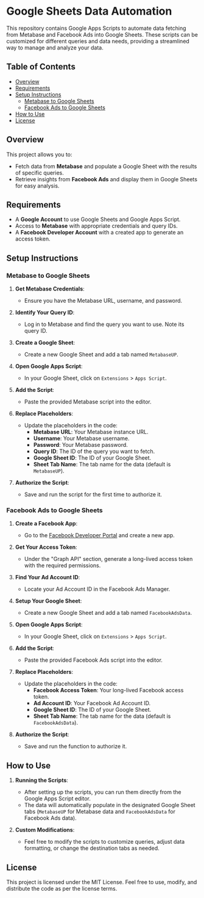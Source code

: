 # Google Sheets Data Automation

This repository contains Google Apps Scripts to automate data fetching from Metabase and Facebook Ads into Google Sheets. These scripts can be customized for different queries and data needs, providing a streamlined way to manage and analyze your data.

## Table of Contents
- [Overview](#overview)
- [Requirements](#requirements)
- [Setup Instructions](#setup-instructions)
  - [Metabase to Google Sheets](#metabase-to-google-sheets)
  - [Facebook Ads to Google Sheets](#facebook-ads-to-google-sheets)
- [How to Use](#how-to-use)
- [License](#license)

## Overview

This project allows you to:
- Fetch data from **Metabase** and populate a Google Sheet with the results of specific queries.
- Retrieve insights from **Facebook Ads** and display them in Google Sheets for easy analysis.

## Requirements

- A **Google Account** to use Google Sheets and Google Apps Script.
- Access to **Metabase** with appropriate credentials and query IDs.
- A **Facebook Developer Account** with a created app to generate an access token.

## Setup Instructions

### Metabase to Google Sheets

1. **Get Metabase Credentials**:
   - Ensure you have the Metabase URL, username, and password.

2. **Identify Your Query ID**:
   - Log in to Metabase and find the query you want to use. Note its query ID.

3. **Create a Google Sheet**:
   - Create a new Google Sheet and add a tab named `MetabaseUP`.

4. **Open Google Apps Script**:
   - In your Google Sheet, click on `Extensions` > `Apps Script`.

5. **Add the Script**:
   - Paste the provided Metabase script into the editor.

6. **Replace Placeholders**:
   - Update the placeholders in the code:
     - **Metabase URL**: Your Metabase instance URL.
     - **Username**: Your Metabase username.
     - **Password**: Your Metabase password.
     - **Query ID**: The ID of the query you want to fetch.
     - **Google Sheet ID**: The ID of your Google Sheet.
     - **Sheet Tab Name**: The tab name for the data (default is `MetabaseUP`).

7. **Authorize the Script**:
   - Save and run the script for the first time to authorize it.

### Facebook Ads to Google Sheets

1. **Create a Facebook App**:
   - Go to the [Facebook Developer Portal](https://developers.facebook.com/) and create a new app.

2. **Get Your Access Token**:
   - Under the "Graph API" section, generate a long-lived access token with the required permissions.

3. **Find Your Ad Account ID**:
   - Locate your Ad Account ID in the Facebook Ads Manager.

4. **Setup Your Google Sheet**:
   - Create a new Google Sheet and add a tab named `FacebookAdsData`.

5. **Open Google Apps Script**:
   - In your Google Sheet, click on `Extensions` > `Apps Script`.

6. **Add the Script**:
   - Paste the provided Facebook Ads script into the editor.

7. **Replace Placeholders**:
   - Update the placeholders in the code:
     - **Facebook Access Token**: Your long-lived Facebook access token.
     - **Ad Account ID**: Your Facebook Ad Account ID.
     - **Google Sheet ID**: The ID of your Google Sheet.
     - **Sheet Tab Name**: The tab name for the data (default is `FacebookAdsData`).

8. **Authorize the Script**:
   - Save and run the function to authorize it.

## How to Use

1. **Running the Scripts**:
   - After setting up the scripts, you can run them directly from the Google Apps Script editor.
   - The data will automatically populate in the designated Google Sheet tabs (`MetabaseUP` for Metabase data and `FacebookAdsData` for Facebook Ads data).

2. **Custom Modifications**:
   - Feel free to modify the scripts to customize queries, adjust data formatting, or change the destination tabs as needed.

## License

This project is licensed under the MIT License. Feel free to use, modify, and distribute the code as per the license terms.
